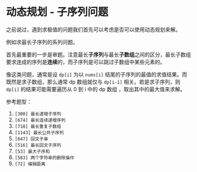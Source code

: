 # 动态规划 - 子序列问题

之前说过，遇到求极值的问题我们首先可以考虑是否可以使用动态规划来解。

例如求最长子序列的系列问题。

首先最重要的一步是审题。注意最长**子序列**与最长**子数组**之间的区分，最长子数组要求连成的序列是**连续**的，而子序列是可以跳过子数组中某些元素的。

像这类问题，通常是设 `dp[i]` 为以 `nums[i]` 结尾的子序列的最值的求值结果。而既然是求子数组，那么通常 dp 数组就仅与 `dp[i-1]` 相关。若是求子序列，则 `dp[i]` 的结果可能需要遍历从 0 到 i 中的 dp 数组 ，取出其中的最大值来求解。

参考题型：

1. `[300] 最长递增子序列`
2. `[674] 最长连续递增序列`
3. `[718] 最长重复子数组`
4. `[1143] 最长公共子序列`
5. `[647] 回文子串`
6. `[516] 最长回文子序列`
7. `[53] 最大子序和`
8. `[583] 两个字符串的删除操作`
9. `[72] 编辑距离`
